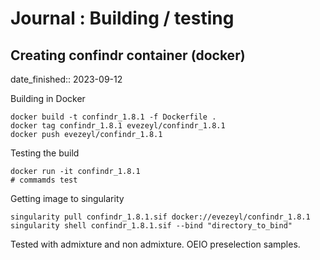 # Journal : Building / testing

## Creating confindr container (docker) 
date_finished:: 2023-09-12

<!-- one of the tutorials https://kevalnagda.github.io/conda-docker-tutorial -->

Building in Docker 

```shell
docker build -t confindr_1.8.1 -f Dockerfile .
docker tag confindr_1.8.1 evezeyl/confindr_1.8.1
docker push evezeyl/confindr_1.8.1
```

Testing the build 
```shell
docker run -it confindr_1.8.1
# commamds test 
```

Getting image to singularity
```shell
singularity pull confindr_1.8.1.sif docker://evezeyl/confindr_1.8.1
singularity shell confindr_1.8.1.sif --bind "directory_to_bind"
```

Tested with admixture and non admixture. OEIO preselection samples.

## 